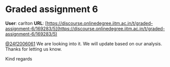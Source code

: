 # Graded assignment 6

**User**: carlton
**URL**: [https://discourse.onlinedegree.iitm.ac.in/t/graded-assignment-6/169283/5](https://discourse.onlinedegree.iitm.ac.in/t/graded-assignment-6/169283/5)

[@24f2006061](/u/24f2006061) We are looking into it. We will update based on our analysis. Thanks for letting us know.

Kind regards

